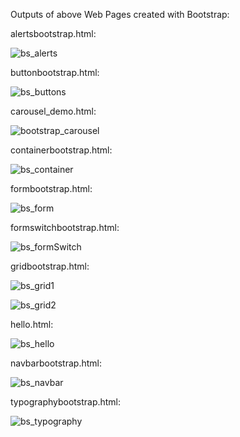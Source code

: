 Outputs of above Web Pages created with Bootstrap:

alertsbootstrap.html:

![bs_alerts](https://user-images.githubusercontent.com/60461421/202441182-b9b12298-ffca-4f42-9c06-8ee6c279340c.png)

buttonbootstrap.html:

![bs_buttons](https://user-images.githubusercontent.com/60461421/202436793-a6e14915-f279-4d14-ab4b-cf280e1f0d89.png)

carousel_demo.html:

![bootstrap_carousel](https://user-images.githubusercontent.com/60461421/205936684-eafa139f-120e-4fc0-9c50-ea4bbe53f953.png)

containerbootstrap.html:

![bs_container](https://user-images.githubusercontent.com/60461421/202495321-f5b34fc8-7a27-4ece-be51-06ba6d104036.png)

formbootstrap.html:

![bs_form](https://user-images.githubusercontent.com/60461421/202495907-a8374045-c0fa-4ef4-8a86-f956ecbf2a8e.png)

formswitchbootstrap.html:

![bs_formSwitch](https://user-images.githubusercontent.com/60461421/202492259-89abf166-d50e-4aa4-a347-b8f7496d0474.png)

gridbootstrap.html:

![bs_grid1](https://user-images.githubusercontent.com/60461421/202489335-f06e0f09-e8dc-4e3d-9dba-b3fd7ee4d674.png)

![bs_grid2](https://user-images.githubusercontent.com/60461421/202489367-1e645799-3178-4fe8-83ee-2f2485b8426d.png)

hello.html:

![bs_hello](https://user-images.githubusercontent.com/60461421/202496822-45538858-8377-4d10-861b-588af6bbe7a7.png)

navbarbootstrap.html:

![bs_navbar](https://user-images.githubusercontent.com/60461421/202496400-c4c94b7e-d808-48df-8a69-b92db1e464e4.png)

typographybootstrap.html:

![bs_typography](https://user-images.githubusercontent.com/60461421/202444504-b7c520b4-f263-476c-8378-ad8ce9940632.png)




